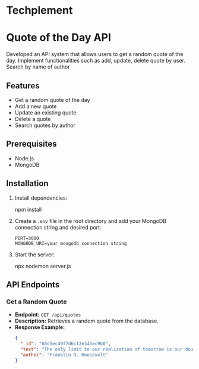 # Techplement

# Quote of the Day API

Developed an API system that allows users to get a random quote of the day.
Implement functionalities such as add, update, delete quote by user.
Search by name of author

## Features

- Get a random quote of the day
- Add a new quote
- Update an existing quote
- Delete a quote
- Search quotes by author

## Prerequisites

- Node.js
- MongoDB

## Installation


1. Install dependencies:

    npm install


3. Create a `.env` file in the root directory and add your MongoDB connection string and desired port:

    ```env
    PORT=3000
    MONGODB_URI=your_mongodb_connection_string
    ```

4. Start the server:

  
    npx nodemon server.js
   

## API Endpoints

### Get a Random Quote

- **Endpoint:** `GET /api/quotes`
- **Description:** Retrieves a random quote from the database.
- **Response Example:**
  ```json
  {
    "_id": "60d5ec49f7d6c12e345ec9b0",
    "text": "The only limit to our realization of tomorrow is our doubts of today.",
    "author": "Franklin D. Roosevelt"
  }
